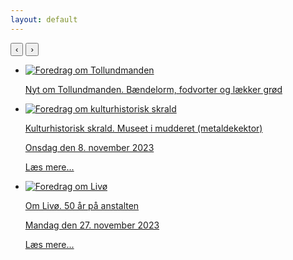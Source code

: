 ```yaml
---
layout: default
---
```


<div class="slider-wrapper">
  <button class="slide-arrow" id="slide-arrow-prev">&#8249;</button>
  <button class="slide-arrow" id="slide-arrow-next">&#8250;</button>
  <ul class="slides-container" id="slides-container">
    <li class="slide">
      <a href="{{ '/arrangementer/2023-09-26-nyt-om-tollundmanden' | relative_url }}">
        <img src="{{ 'assets/tollundmanden-nyhed.jpg' | relative_url }}" alt="Foredrag om Tollundmanden">
        <div class="slide-textbox">
          <p class="slide-title">Nyt om Tollundmanden. Bændelorm, fodvorter og lækker grød</p>
          <!-- <p class="slide-text">Tirsdag den 26. september 2023</p>
          <p class="slide-read-more">Læs mere...</p> -->
        </div>
      </a>
    </li>
    <li class="slide">
      <a href="{{ '/arrangementer/2023-11-08-kulturhistorisk-skrald' | relative_url }}">
        <img src="{{ 'assets/kulturhistorisk-skrald-nyhed.jpg' | relative_url }}" alt="Foredrag om kulturhistorisk skrald">
        <div class="slide-textbox">
          <p class="slide-title">Kulturhistorisk skrald. Museet i mudderet (metaldekektor)</p>
          <p class="slide-text">Onsdag den 8. november 2023</p>
          <p class="slide-read-more">Læs mere...</p>
        </div>
      </a>
    </li>
    <li class="slide">
      <a href="{{ '/arrangementer/2023-11-27-om-livoe' | relative_url }}">
        <img src="{{ 'assets/livoe-nyhed.jpg' | relative_url }}" alt="Foredrag om Livø">
        <div class="slide-textbox">
          <p class="slide-title">Om Livø. 50 år på anstalten</p>
          <p class="slide-text">Mandag den 27. november 2023</p>
          <p class="slide-read-more">Læs mere...</p>
        </div>
      </a>
    </li>
  </ul>
</div>